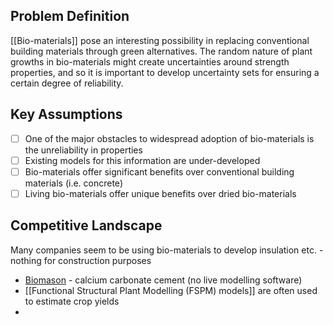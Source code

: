 ## Problem Definition
[[Bio-materials]] pose an interesting possibility in replacing conventional building materials through green alternatives. The random nature of plant growths in bio-materials might create uncertainties around strength properties, and so it is important to develop uncertainty sets for ensuring a certain degree of reliability.
## Key Assumptions

- [ ] One of the major obstacles to widespread adoption of bio-materials is the unreliability in properties 
- [ ] Existing models for this information are under-developed
- [ ] Bio-materials offer significant benefits over conventional building materials (i.e. concrete)
- [ ] Living bio-materials offer unique benefits over dried bio-materials
## Competitive Landscape
Many companies seem to be using bio-materials to develop insulation etc. - nothing for construction purposes

- [Biomason](https://biomason.com/) - calcium carbonate cement (no live modelling software)
- [[Functional Structural Plant Modelling (FSPM) models]] are often used to estimate crop yields
- 



